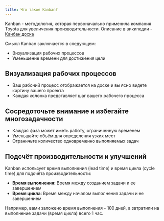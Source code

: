 ```yaml
---
title: Что такое Kanban?
---
```


Kanban - методология, которая первоначально применила компания Toyota для увеличения производительности. Описание в википедии - [Канбан доска](https://ru.wikipedia.org/wiki/%D0%9A%D0%B0%D0%BD%D0%B1%D0%B0%D0%BD-%D0%B4%D0%BE%D1%81%D0%BA%D0%B0)

Смысл Kanban заключается в следующем:

-   Визуализация рабочих процессов
-   Уменьшение времени для достижения цели

Визуализация рабочих процессов
------------------------------

-   Ваш рабочий процесс отображается на доске и вы ясно видете картину вашего проекта
-   Каждая колонка представляет шаг вашего рабочего процесса

Сосредоточьте внимание и избегайте многозадачности
--------------------------------------------------

-   Каждая фаза может иметь работу, ограниченную временем
-   Уменьшайте объём для определения узких мест
-   Ограничьте количество одновременно выполняемых задач

Подсчёт производительности и улучшений
--------------------------------------

Kanban использует время выполнения (lead time) и время цикла (cycle time) для подсчёта производительности:

-   **Время выполнения**: Время между созданием задачи и ее завершением
-   **Время цикла**: Время между началом выполнения задачи и ее завершением

Например, вами заложено время выполнения - 100 дней, а затратили на выполнение задачи (время цикла) всего 1 час.
